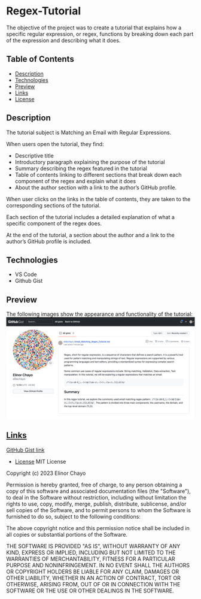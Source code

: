 # Regex-Tutorial


The objective of the project was to create a tutorial that explains how a specific regular expression, or regex, functions by breaking down each part of the expression and describing what it does.


## Table of Contents

* [Description](#Description)
* [Technologies](#installation)
* [Preview](#preview)
* [Links](#links)
* [License](#license)

## Description 
The tutorial subject is Matching an Email with Regular Expressions.

When users open the tutorial, they find:
-  Descriptive title
-  Introductory paragraph explaining the purpose of the tutorial
- Summary describing the regex featured in the tutorial
- Table of contents linking to different sections that break down each component of the regex and explain what it does
- About the author section with a link to the author’s GitHub profile.

When user clicks on the links in the table of contents, they are taken to the corresponding sections of the tutorial.

Each section of the tutorial includes a detailed explanation of what a specific component of the regex does.

At the end of the tutorial, a section about the author and a link to the author’s GitHub profile is included.


## Technologies
- VS Code
- Github Gist

## Preview
The following images show the appearance and functionality of the tutorial:
![Deployed gist](/image1.png)

## [Links](#links)
[GitHub Gist link ](https://gist.github.com/elliechayo/7b65d94eb8436a542d7f4686e3e8f3c6)

* [License](#license)
MIT License

Copyright (c) 2023 Elinor Chayo

Permission is hereby granted, free of charge, to any person obtaining a copy
of this software and associated documentation files (the "Software"), to deal
in the Software without restriction, including without limitation the rights
to use, copy, modify, merge, publish, distribute, sublicense, and/or sell
copies of the Software, and to permit persons to whom the Software is
furnished to do so, subject to the following conditions:

The above copyright notice and this permission notice shall be included in all
copies or substantial portions of the Software.

THE SOFTWARE IS PROVIDED "AS IS", WITHOUT WARRANTY OF ANY KIND, EXPRESS OR
IMPLIED, INCLUDING BUT NOT LIMITED TO THE WARRANTIES OF MERCHANTABILITY,
FITNESS FOR A PARTICULAR PURPOSE AND NONINFRINGEMENT. IN NO EVENT SHALL THE
AUTHORS OR COPYRIGHT HOLDERS BE LIABLE FOR ANY CLAIM, DAMAGES OR OTHER
LIABILITY, WHETHER IN AN ACTION OF CONTRACT, TORT OR OTHERWISE, ARISING FROM,
OUT OF OR IN CONNECTION WITH THE SOFTWARE OR THE USE OR OTHER DEALINGS IN THE
SOFTWARE.